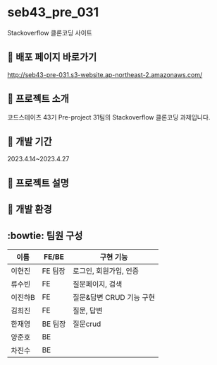 # seb43_pre_031
Stackoverflow 클론코딩 사이트

## :pushpin: 배포 페이지 바로가기
http://seb43-pre-031.s3-website.ap-northeast-2.amazonaws.com/

## :paperclip: 프로젝트 소개
코드스테이츠 43기 Pre-project 31팀의 Stackoverflow 클론코딩 과제입니다.

## :calendar:  개발 기간 

2023.4.14~2023.4.27

## :page_facing_up: 프로젝트 설명


## :rocket: 개발 환경


## :bowtie: 팀원 구성

|이름|FE/BE|구현 기능|
|------|---|---|
|이현진|FE 팀장|로그인, 회원가입, 인증|
|류수빈|FE|질문페이지, 검색|
|이진하B|FE|질문&답변 CRUD 기능 구현|
|김희진|FE|질문, 답변|
|한재영|BE 팀장| 질문crud|
|양준호|BE||
|차진수|BE||답변, JWT|
